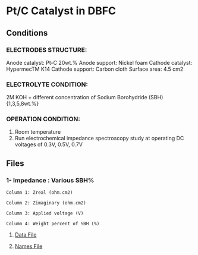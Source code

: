 # Pt/C Catalyst in DBFC

## Conditions

### ELECTRODES STRUCTURE:
Anode catalyst: Pt-C 20wt.%
Anode support: Nickel foam
Cathode catalyst: HypermecTM  K14
Cathode support: Carbon cloth
Surface area: 4.5 cm2

### ELECTROLYTE CONDITION:
2M KOH + different concentration of Sodium Borohydride (SBH) {1,3,5,8wt.%}

### OPERATION CONDITION:
1) Room temperature
2) Run electrochemical impedance spectroscopy study at operating DC voltages of 0.3V, 0.5V, 0.7V



## Files

### 1- Impedance : Various SBH% 


```
Column 1: Zreal (ohm.cm2)

Column 2: Zimaginary (ohm.cm2)

Column 3: Applied voltage (V)

Column 4: Weight percent of SBH (%)
```			
	

1. [Data File](1.csv)		

2. [Names File](1.names)